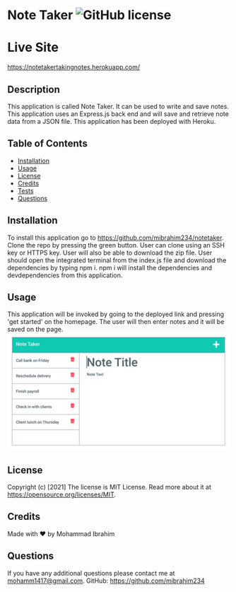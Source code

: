 #  Note Taker ![GitHub license](https://img.shields.io/badge/license-MIT%20License-blue.svg)
# Live Site 
https://notetakertakingnotes.herokuapp.com/

## Description
This application is called Note Taker. It can be used to write and save notes. This application uses an Express.js back end and will save and retrieve note data from a JSON file. This application has been deployed with Heroku. 

## Table of Contents
* [Installation](#installation)
* [Usage](#usage)
* [License](#license)
* [Credits](#credits)
* [Tests](#tests)
* [Questions](#questions)
## Installation
To install this application go to https://github.com/mibrahim234/notetaker. Clone the repo by pressing the green button. User can clone using an SSH key or HTTPS key. User will also be able to download the zip file. User should open the integrated terminal from the index.js file and download the dependencies by typing npm i. npm i will install the dependencies and devdependencies from this application. 
## Usage 
 This application will be invoked by going to the deployed link and pressing 'get started' on the homepage.
 The user will then enter notes and it will be saved on the page. 
  ![Notetaker Screenshot](Assets/note.png)

  
## License
Copyright (c) [2021]
The license is MIT License. 
Read more about it at https://opensource.org/licenses/MIT.
## Credits
Made with ❤️ by Mohammad Ibrahim

## Questions
If you have any additional questions please contact me at mohamm1417@gmail.com.
GitHub: https://github.com/mibrahim234
